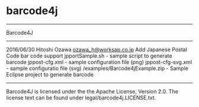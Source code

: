 # barcode4j

*************************************
  Barcode4J
*************************************

2016/06/30 Hitoshi Ozawa	ozawa_h@worksap.co.jp
	Add Japanese Postal Code bar code support
		jpportSample.sh		- sample script to generate barcode
		jppost-cfg.xml		- sample configuration file (png)
		jppost-cfg-svg.xml	- sample configuratio file (svg)
		/examples/Barcode4jExample.zip
					- Sample Eclipse project to generate barcode

*************************************

Barcode4J is licensed under the the Apache License, Version 2.0.
The license text can be found under legal/barcode4j.LICENSE.txt.

